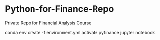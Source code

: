 # Python-for-Finance-Repo
Private Repo for Financial Analysis Course


conda env create -f environment.yml
activate pyfinance
jupyter notebook
